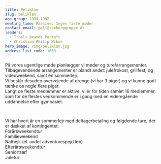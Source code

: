 ```yaml
---
title: Peliklan
slug: peliklan
age_group: 1989-1992
meeting_time: Passive: Ingen faste møder
contact_email: peli@soeborggruppe.dk
leaders:
  - Troels Brandt Partoft
  - Christian Philip Wiboe
hero_image: /img/peliklan.jpg
address_list_code: 1633
---
```

På vores ugentlige møde planlægger vi møder og ture/arrangementer. Tilbagevendende arrangementer er blandt andet: julefrokost, grillfest, og videoweekend, samt en sommerlejr.&nbsp;<br />Vi består desuden overvejende af drenge (vi har 3 piger) og vi kunne godt tænke os nogle flere piger.&nbsp;<br />Langt de fleste medlemmer er aktive, vi er for tiden samlet 16 medlemmer, som for de flestes vedkommende er i gang med en videregående uddannelse efter gymnasiet.&nbsp;

&nbsp;

<div>Vi har hvert år en sommerlejr med deltagerbetaling og følgdende ture, der er dækket af kontingentet:</div><div>Forårsweekendtur</div><div>Familieweekend</div><div>Nathejk (el. andet adventurespejd løb)</div><div>Efterårsweekendtur</div><div>Seniortræf</div><div>Juletur</div>

